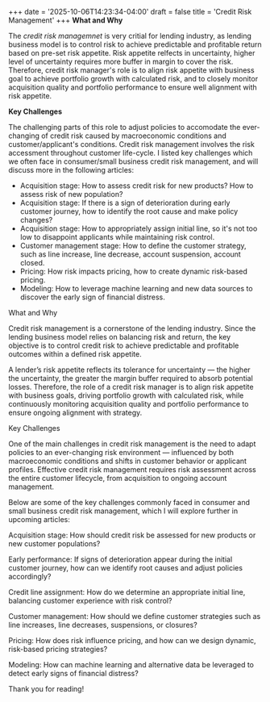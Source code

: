 +++
date = '2025-10-06T14:23:34-04:00'
draft = false
title = 'Credit Risk Management'
+++
**What and Why**

The *credit risk managemnet* is very critial for lending industry, as lending business model is to control risk to achieve predictable and profitable return based on pre-set risk appetite. Risk appetite relfects in uncertainty, higher level of uncertainty requires more buffer in margin to cover the risk. Therefore, credit risk manager's role is to align risk appetite with business goal to achieve portfolio growth with calculated risk, and to closely monitor acquisition quality and portfolio performance to ensure well alignment with risk appetite.

**Key Challenges**

The challenging parts of this role to adjust policies to accomodate the ever-changing of credit risk caused by macroeconomic conditions and customer/applicant's conditions. Credit risk management involves the risk accessment throughout customer life-cycle. I listed key challenges which we often face in consumer/small business credit risk management, and will discuss more in the following articles:

- Acquisition stage: How to assess credit risk for new products? How to assess risk of new population?
- Acquisition stage: If there is a sign of deterioration during early customer journey, how to identify the root cause and make policy changes?
- Acquisition stage: How to appropriately assign initial line, so it's not too low to disappoint applicants while maintaining risk control.
- Customer management stage: How to define the customer strategy, such as line increase, line decrease, account suspension, account closed.
- Pricing: How risk impacts pricing, how to create dynamic risk-based pricing. 
- Modeling: How to leverage machine learning and new data sources to discover the early sign of financial distress. 

What and Why

Credit risk management is a cornerstone of the lending industry. Since the lending business model relies on balancing risk and return, the key objective is to control credit risk to achieve predictable and profitable outcomes within a defined risk appetite.

A lender’s risk appetite reflects its tolerance for uncertainty — the higher the uncertainty, the greater the margin buffer required to absorb potential losses. Therefore, the role of a credit risk manager is to align risk appetite with business goals, driving portfolio growth with calculated risk, while continuously monitoring acquisition quality and portfolio performance to ensure ongoing alignment with strategy.

Key Challenges

One of the main challenges in credit risk management is the need to adapt policies to an ever-changing risk environment — influenced by both macroeconomic conditions and shifts in customer behavior or applicant profiles. Effective credit risk management requires risk assessment across the entire customer lifecycle, from acquisition to ongoing account management.

Below are some of the key challenges commonly faced in consumer and small business credit risk management, which I will explore further in upcoming articles:

Acquisition stage: How should credit risk be assessed for new products or new customer populations?

Early performance: If signs of deterioration appear during the initial customer journey, how can we identify root causes and adjust policies accordingly?

Credit line assignment: How do we determine an appropriate initial line, balancing customer experience with risk control?

Customer management: How should we define customer strategies such as line increases, line decreases, suspensions, or closures?

Pricing: How does risk influence pricing, and how can we design dynamic, risk-based pricing strategies?

Modeling: How can machine learning and alternative data be leveraged to detect early signs of financial distress?

Thank you for reading!


